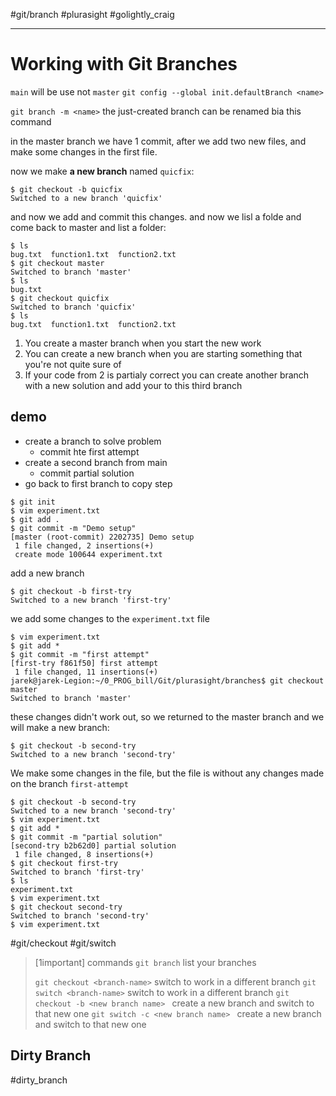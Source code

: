 #git/branch  #plurasight  #golightly_craig


---
# Working with Git Branches

`main`  will be use not `master`
`git config --global init.defaultBranch <name>`

`git branch -m <name>` the just-created branch can be renamed bia this command

in the master branch we have 1 commit, after we add two new files, and make some changes in the first file.

now we make **a new branch** named `quicfix`:
```shell
$ git checkout -b quicfix
Switched to a new branch 'quicfix'

```
and now we add and commit this changes.
and now we  lisl a folde and come back to master and list a folder:
```shell
$ ls
bug.txt  function1.txt  function2.txt
$ git checkout master
Switched to branch 'master'
$ ls
bug.txt
$ git checkout quicfix
Switched to branch 'quicfix'
$ ls
bug.txt  function1.txt  function2.txt
```


1. You create a master branch when you start the new work
2. You can create a new branch when you are starting something that you're not quite sure of 
3. If your code from 2 is partialy correct you can create another branch with a new solution and add your to this third branch


## demo

- create a branch to solve problem
	- commit hte first attempt
- create a second branch from main
	- commit partial solution
- go back to first branch to copy step

```shell
$ git init
$ vim experiment.txt
$ git add .
$ git commit -m "Demo setup"
[master (root-commit) 2202735] Demo setup
 1 file changed, 2 insertions(+)
 create mode 100644 experiment.txt
```
add a new branch
```shell
$ git checkout -b first-try
Switched to a new branch 'first-try'

```
we add some changes to the `experiment.txt` file
```shell
$ vim experiment.txt 
$ git add *
$ git commit -m "first attempt"
[first-try f861f50] first attempt
 1 file changed, 11 insertions(+)
jarek@jarek-Legion:~/0_PROG_bill/Git/plurasight/branches$ git checkout master
Switched to branch 'master'
```
these changes didn't work out, so we returned to the master branch and we will make a new branch:
```shell
$ git checkout -b second-try
Switched to a new branch 'second-try'
```
We make some changes in the file, but the file is without any changes made  on the branch `first-attempt`

```shell
$ git checkout -b second-try
Switched to a new branch 'second-try'
$ vim experiment.txt 
$ git add *
$ git commit -m "partial solution"
[second-try b2b62d0] partial solution
 1 file changed, 8 insertions(+)
$ git checkout first-try
Switched to branch 'first-try'
$ ls
experiment.txt
$ vim experiment.txt 
$ git checkout second-try 
Switched to branch 'second-try'
$ vim experiment.txt 
```

#git/checkout  #git/switch  
>[1important] commands
>`git branch` list your branches
>
>`git checkout <branch-name>` switch to work in a different branch
>`git switch <branch-name>` switch to work in a different branch
>`git checkout -b <new branch name> ` create a new branch and switch to that new one
>`git switch -c <new branch name> ` create a new branch and switch to that new one


## Dirty Branch
#dirty_branch








